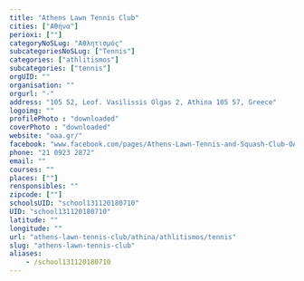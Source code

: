 ```yaml
---
title: "Athens Lawn Tennis Club"
cities: ["Αθήνα"]
perioxi: [""]
categoryNoSLug: "Αθλητισμός"
subcategoriesNoSLug: ["Tennis"]
categories: ["athlitismos"]
subcategories: ["tennis"]
orgUID: ""
organisation: ""
orgurl: "-"
address: "105 52, Leof. Vasilissis Olgas 2, Athina 105 57, Greece"
logoimg: ""
profilePhoto : "downloaded"
coverPhoto : "downloaded"
website: "oaa.gr/"
facebook: "www.facebook.com/pages/Athens-Lawn-Tennis-and-Squash-Club-OAA/201212246569454"
phone: "21 0923 2872"
email: ""
courses: ""
places: [""]
rensponsibles: ""
zipcode: [""]
schoolsUID: "school131120180710"
UID: "school131120180710"
latitude: ""
longitude: ""
url: "athens-lawn-tennis-club/athina/athlitismos/tennis"
slug: "athens-lawn-tennis-club"
aliases:
    - /school131120180710
---
```





